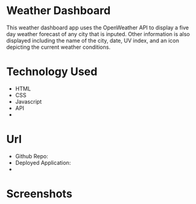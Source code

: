 # Weather Dashboard
This weather dashboard app uses the OpenWeather API to display a five day weather forecast of any city that is inputed. Other information is also displayed including the name of the city, date, UV index, and an icon depicting the current weather conditions. 

# Technology Used 
  * HTML 
  * CSS
  * Javascript 
  * API 
  * 
# Url 
  * Github Repo: 
  * Deployed Application: 
  * 
# Screenshots
